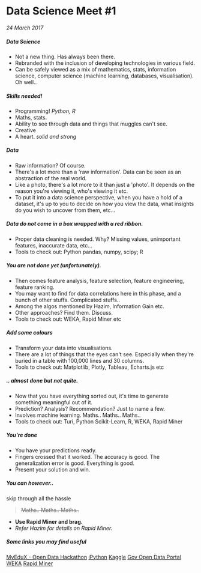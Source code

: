 # Data Science Meet #1
_24 March 2017_

##### Data Science

  - Not a new thing. Has always been there. 
  - Rebranded with the inclusion of developing technologies in various field.
  - Can be safely viewed as a mix of mathematics, stats, information science, computer science (machine learning, databases, visualisation). Oh well.. 
 
##### Skills needed!
- Programming! _Python, R_
- Maths, stats.
- Ability to see through data and things that muggles can't see. 
- Creative
- A heart. _solid and strong_  

##### Data 
- Raw information? Of course. 
- There's a lot more than a 'raw information'. Data can be seen as an abstraction of the real world. 
- Like a photo, there's a lot more to it than just a 'photo'. It depends on the reason you're viewing it, who's viewing it etc. 
- To put it into a data science perspective, when you have a hold of a dataset, it's up to you to decide on how you view the data, what insights do you wish to uncover from them, etc...

##### Data do not come in a box wrapped with a red ribbon. 
- Proper data cleaning is needed. Why? Missing values, unimportant features, inaccurate data, etc...
- Tools to check out: Python pandas, numpy, scipy; R

##### You are not done yet (unfortunately).

- Then comes feature analysis, feature selection, feature engineering, feature ranking.
- You may want to find for data correlations here in this phase, and a bunch of other stuffs. Complicated stuffs..
- Among the algos mentioned by Hazim, Information Gain etc. 
- Other approaches? Find them. Discuss.
- Tools to check out: WEKA, Rapid Miner etc

##### Add some colours
- Transform your data into visualisations. 
- There are a lot of things that the eyes can't see. Especially when they're buried in a table with 100,000 lines and 30 columns. 
- Tools to check out: Matplotlib, Plotly, Tableau, Echarts.js etc

##### .. almost done but not quite. 

- Now that you have everything sorted out, it's time to generate something meaningful out of it. 
- Prediction? Analysis? Recommendation? Just to name a few.
- Involves machine learning. Maths.. Maths.. Maths.. 
- Tools to check out: Turi, Python Scikit-Learn, R, WEKA, Rapid Miner

##### You're done
- You have your predictions ready.
- Fingers crossed that it worked. The accuracy is good. The generalization error is good. Everything is good. 
- Present your solution and win. 

##### You can however..
skip through all the hassle

> ~~Maths.. Maths.. Maths..~~
- **Use Rapid Miner and brag.** 
- _Refer Hazim for details on Rapid Miner._

##### Some links you may find useful
[MyEduX - Open Data Hackathon](http://project.fsktm.um.edu.my/myedux)
[iPython](https://ipython.org/install.html)
[Kaggle](https://www.kaggle.com/)
[Gov Open Data Portal](http://data.gov.my)
[WEKA](http://www.cs.waikato.ac.nz/ml/weka/)
[Rapid Miner](https://rapidminer.com/)
